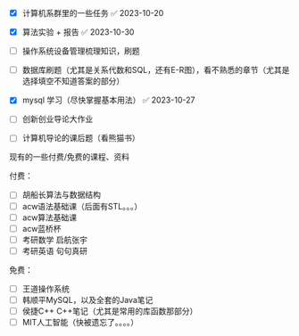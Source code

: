 - [x] 计算机系群里的一些任务 ✅ 2023-10-20
- [x] 算法实验  + 报告 ✅ 2023-10-30
- [ ] 操作系统设备管理梳理知识，刷题
- [ ] 数据库刷题（尤其是关系代数和SQL，还有E-R图），看不熟悉的章节（尤其是选择填空不知道答案的部分）
- [x] mysql 学习（尽快掌握基本用法） ✅ 2023-10-27
- [ ] 创新创业导论大作业
- [ ] 计算机导论的课后题（看熊猫书）






现有的一些付费/免费的课程、资料

付费：
- [ ] 胡船长算法与数据结构
- [ ] acw语法基础课（后面有STL。。。）
- [ ] acw算法基础课
- [ ] acw蓝桥杯
- [ ] 考研数学  启航张宇
- [ ] 考研英语 句句真研

免费：
- [ ] 王道操作系统
- [ ] 韩顺平MySQL，以及全套的Java笔记
- [ ] 侯捷C++   C++笔记（尤其是常用的库函数那部分）
- [ ] MIT人工智能（快被遗忘了。。。。）